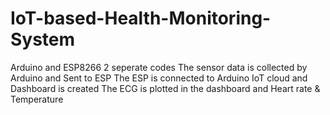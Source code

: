 # IoT-based-Health-Monitoring-System

Arduino and ESP8266
  2 seperate codes
  The sensor data is collected by Arduino and Sent to ESP
  The ESP is connected to Arduino IoT cloud and Dashboard is created
  The ECG is plotted in the dashboard and Heart rate & Temperature

